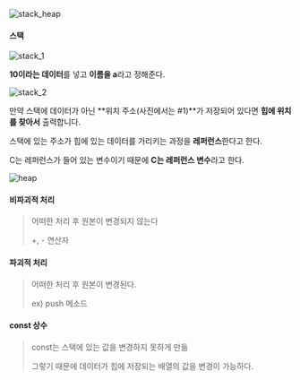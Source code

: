 ![stack_heap](https://user-images.githubusercontent.com/52882578/109632519-7430f180-7b8a-11eb-8979-e073a94b6e4c.PNG)



#### 스택

![stack_1](https://user-images.githubusercontent.com/52882578/109632358-4b106100-7b8a-11eb-946e-dab9a6463d75.PNG)

**10이라는 데이터**를 넣고 **이름을 a**라고 정해준다.

![stack_2](https://user-images.githubusercontent.com/52882578/109633527-87908c80-7b8b-11eb-9709-b767df3dfe83.PNG)

만약 스택에 데이터가 아닌 **위치 주소(사진에서는 #1)**가 저장되어 있다면 **힙에 위치를 찾아서** 출력합니다.

스택에 있는 주소가 힙에 있는 데이터를 가리키는 과정을 **레퍼런스**한다고 한다.

C는 레퍼런스가 들어 있는 변수이기 때문에 **C는 레퍼런스 변수**라고 한다.

![heap](https://user-images.githubusercontent.com/52882578/109633733-c9213780-7b8b-11eb-8431-11682dd34138.PNG)



#### 비파괴적 처리

> 어떠한 처리 후 원본이 변경되지 않는다
>
> +, - 연산자



#### 파괴적 처리

> 어떠한 처리 후 원본이 변경된다.
>
> ex) push 메소드



#### const 상수

> const는 스택에 있는 값을 변경하지 못하게 만듦
>
> 그렇기 때문에 데이터가 힙에 저장되는 배열의 값을 변경이 가능하다.